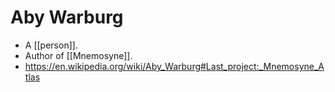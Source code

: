 # Aby Warburg

- A [[person]].
- Author of [[Mnemosyne]].
- https://en.wikipedia.org/wiki/Aby_Warburg#Last_project:_Mnemosyne_Atlas


